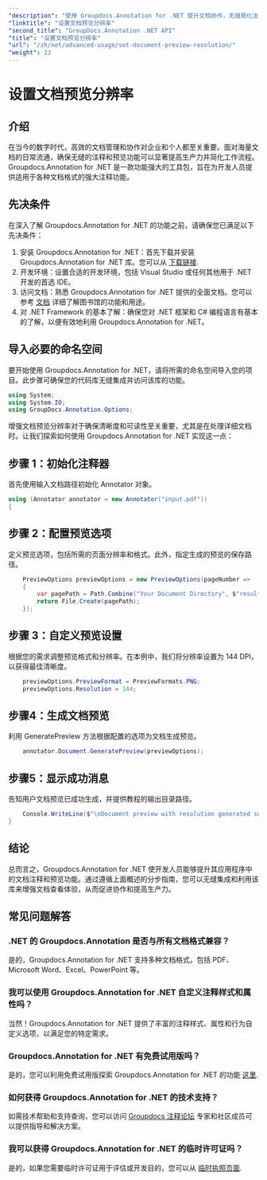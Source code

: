 ```yaml
---
"description": "使用 Groupdocs.Annotation for .NET 提升文档协作，无缝简化注释和预览功能。"
"linktitle": "设置文档预览分辨率"
"second_title": "GroupDocs.Annotation .NET API"
"title": "设置文档预览分辨率"
"url": "/zh/net/advanced-usage/set-document-preview-resolution/"
"weight": 23
---
```


# 设置文档预览分辨率

## 介绍
在当今的数字时代，高效的文档管理和协作对企业和个人都至关重要。面对海量文档的日常流通，确保无缝的注释和预览功能可以显著提高生产力并简化工作流程。Groupdocs.Annotation for .NET 是一款功能强大的工具包，旨在为开发人员提供适用于各种文档格式的强大注释功能。
## 先决条件
在深入了解 Groupdocs.Annotation for .NET 的功能之前，请确保您已满足以下先决条件：
1. 安装 Groupdocs.Annotation for .NET：首先下载并安装 Groupdocs.Annotation for .NET 库。您可以从 [下载链接](https://releases。groupdocs.com/annotation/net/).
2. 开发环境：设置合适的开发环境，包括 Visual Studio 或任何其他用于 .NET 开发的首选 IDE。
3. 访问文档：熟悉 Groupdocs.Annotation for .NET 提供的全面文档。您可以参考 [文档](https://tutorials.groupdocs.com/annotation/net/) 详细了解图书馆的功能和用途。
4. 对 .NET Framework 的基本了解：确保您对 .NET 框架和 C# 编程语言有基本的了解，以便有效地利用 Groupdocs.Annotation for .NET。

## 导入必要的命名空间
要开始使用 Groupdocs.Annotation for .NET，请将所需的命名空间导入您的项目。此步骤可确保您的代码库无缝集成并访问该库的功能。

```csharp
using System;
using System.IO;
using GroupDocs.Annotation.Options;
```

增强文档预览分辨率对于确保清晰度和可读性至关重要，尤其是在处理详细文档时。让我们探索如何使用 Groupdocs.Annotation for .NET 实现这一点：
## 步骤 1：初始化注释器
首先使用输入文档路径初始化 Annotator 对象。
```csharp
using (Annotator annotator = new Annotator("input.pdf"))
{
```
## 步骤 2：配置预览选项
定义预览选项，包括所需的页面分辨率和格式。此外，指定生成的预览的保存路径。
```csharp
    PreviewOptions previewOptions = new PreviewOptions(pageNumber =>
    {
        var pagePath = Path.Combine("Your Document Directory", $"result_with_resolution_{pageNumber}.png");
        return File.Create(pagePath);
    });
```
## 步骤 3：自定义预览设置
根据您的需求调整预览格式和分辨率。在本例中，我们将分辨率设置为 144 DPI，以获得最佳清晰度。
```csharp
    previewOptions.PreviewFormat = PreviewFormats.PNG;
    previewOptions.Resolution = 144;
```
## 步骤4：生成文档预览
利用 GeneratePreview 方法根据配置的选项为文档生成预览。
```csharp
    annotator.Document.GeneratePreview(previewOptions);
```
## 步骤5：显示成功消息
告知用户文档预览已成功生成，并提供教程的输出目录路径。
```csharp
    Console.WriteLine($"\nDocument preview with resolution generated successfully.\nCheck output in {"Your Document Directory"}.");
}
```

## 结论
总而言之，Groupdocs.Annotation for .NET 使开发人员能够提升其应用程序中的文档注释和预览功能。通过遵循上面概述的分步指南，您可以无缝集成和利用该库来增强文档查看体验，从而促进协作和提高生产力。
## 常见问题解答
### .NET 的 Groupdocs.Annotation 是否与所有文档格式兼容？
是的，Groupdocs.Annotation for .NET 支持多种文档格式，包括 PDF、Microsoft Word、Excel、PowerPoint 等。
### 我可以使用 Groupdocs.Annotation for .NET 自定义注释样式和属性吗？
当然！Groupdocs.Annotation for .NET 提供了丰富的注释样式、属性和行为自定义选项，以满足您的特定需求。
### Groupdocs.Annotation for .NET 有免费试用版吗？
是的，您可以利用免费试用版探索 Groupdocs.Annotation for .NET 的功能 [这里](https://releases。groupdocs.com/).
### 如何获得 Groupdocs.Annotation for .NET 的技术支持？
如需技术帮助和支持查询，您可以访问 [Groupdocs 注释论坛](https://forum.groupdocs.com/c/annotation/10) 专家和社区成员可以提供指导和解决方案。
### 我可以获得 Groupdocs.Annotation for .NET 的临时许可证吗？
是的，如果您需要临时许可证用于评估或开发目的，您可以从 [临时执照页面](https://purchase。groupdocs.com/temporary-license/).